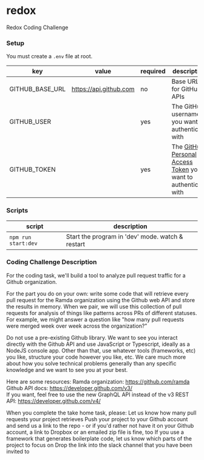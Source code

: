 # redox

Redox Coding Challenge

### Setup

You must create a `.env` file at root.

| key             | value                  | required | description                                                                                                                                                                       |
| --------------- | ---------------------- | -------- | --------------------------------------------------------------------------------------------------------------------------------------------------------------------------------- |
| GITHUB_BASE_URL | https://api.github.com | no       | Base URL for GitHub APIs                                                                                                                                                          |
| GITHUB_USER     |                        | yes      | The GitHub username you want to authenticate with                                                                                                                                 |
| GITHUB_TOKEN    |                        | yes      | The [GitHub Personal Access Token](https://docs.github.com/en/authentication/keeping-your-account-and-data-secure/creating-a-personal-access-token) you want to authenticate with |

### Scripts

| script              | description                                      |
| ------------------- | ------------------------------------------------ |
| `npm run start:dev` | Start the program in 'dev' mode. watch & restart |

### Coding Challenge Description

For the coding task, we'll build a tool to analyze pull request traffic for a Github organization.

For the part you do on your own: write some code that will retrieve every pull request for the Ramda organization using the Github web API and store the results in memory. When we pair, we will use this collection of pull requests for analysis of things like patterns across PRs of different statuses. For example, we might answer a question like "how many pull requests were merged week over week across the organization?”

Do not use a pre-existing Github library. We want to see you interact directly with the Github API and use JavaScript or Typescript, ideally as a NodeJS console app. Other than that, use whatever tools (frameworks, etc) you like, structure your code however you like, etc. We care much more about how you solve technical problems generally than any specific knowledge and we want to see you at your best.

Here are some resources:
Ramda organization: https://github.com/ramda
Github API docs: https://developer.github.com/v3/  
If you want, feel free to use the new GraphQL API instead of the v3 REST API: https://developer.github.com/v4/

When you complete the take home task, please:
Let us know how many pull requests your project retrieves
Push your project to your Github account and send us a link to the repo - or if you'd rather not have it on your Github account, a link to Dropbox or an emailed zip file is fine, too
If you use a framework that generates boilerplate code, let us know which parts of the project to focus on
Drop the link into the slack channel that you have been invited to
